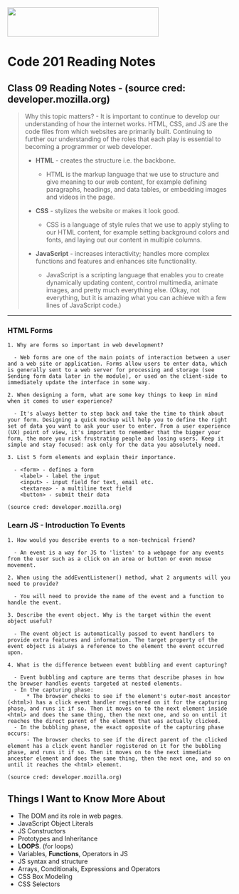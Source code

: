 <img src="https://members-csforall.imgix.net/members/logos/code-fellows-logo-horizontal-2-color-black.png" width="340" height="66">  

# Code 201 Reading Notes

## Class 09 Reading Notes - (source cred: developer.mozilla.org)  

> Why this topic matters? - It is important to continue to develop our understanding of how the internet works. HTML, CSS, and JS are the code files from which websites are primarily built. Continuing to further our understanding of the roles that each play is essential to becoming a programmer or web developer.
>
> - **HTML** - creates the structure i.e. the backbone.
>   - HTML is the markup language that we use to structure and give meaning to our web content, for example defining paragraphs, headings, and data tables, or embedding images and videos in the page.
> - **CSS** - stylizes the website or makes it look good.
>  
>   - CSS is a language of style rules that we use to apply styling to our HTML content, for example setting background colors and fonts, and laying out our content in multiple columns.
> - **JavaScript** - increases interactivity; handles more complex functions and features and enhances site functionality.
>  
>   - JavaScript is a scripting language that enables you to create dynamically updating content, control multimedia, animate images, and pretty much everything else. (Okay, not everything, but it is amazing what you can achieve with a few lines of JavaScript code.)
>  
---

### HTML Forms

```
1. Why are forms so important in web development?

  - Web forms are one of the main points of interaction between a user and a web site or application. Forms allow users to enter data, which is generally sent to a web server for processing and storage (see Sending form data later in the module), or used on the client-side to immediately update the interface in some way.

2. When designing a form, what are some key things to keep in mind when it comes to user experience?

  - It's always better to step back and take the time to think about your form. Designing a quick mockup will help you to define the right set of data you want to ask your user to enter. From a user experience (UX) point of view, it's important to remember that the bigger your form, the more you risk frustrating people and losing users. Keep it simple and stay focused: ask only for the data you absolutely need.

3. List 5 form elements and explain their importance.

  - <form> - defines a form
    <label> - label the input
    <input> - input field for text, email etc.
    <textarea> - a multiline text field
    <button> - submit their data

(source cred: developer.mozilla.org)  
```

### Learn JS - Introduction To Events

```
1. How would you describe events to a non-technical friend?

  - An event is a way for JS to 'listen' to a webpage for any events from the user such as a click on an area or button or even mouse movement.

2. When using the addEventListener() method, what 2 arguments will you need to provide?

  - You will need to provide the name of the event and a function to handle the event.

3. Describe the event object. Why is the target within the event object useful?

  - The event object is automatically passed to event handlers to provide extra features and information. The target property of the event object is always a reference to the element the event occurred upon.

4. What is the difference between event bubbling and event capturing?

  - Event bubbling and capture are terms that describe phases in how the browser handles events targeted at nested elements.
  - In the capturing phase:
      * The browser checks to see if the element's outer-most ancestor (<html>) has a click event handler registered on it for the capturing phase, and runs it if so. Then it moves on to the next element inside <html> and does the same thing, then the next one, and so on until it reaches the direct parent of the element that was actually clicked.
  - In the bubbling phase, the exact opposite of the capturing phase occurs:
      - The browser checks to see if the direct parent of the clicked element has a click event handler registered on it for the bubbling phase, and runs it if so. Then it moves on to the next immediate ancestor element and does the same thing, then the next one, and so on until it reaches the <html> element.

(source cred: developer.mozilla.org)  
```
## Things I Want to Know More About

- The DOM and its role in web pages.
- JavaScript Object Literals
- JS Constructors
- Prototypes and Inheritance
- **LOOPS**. (for loops)
- Variables, **Functions**, Operators in JS
- JS syntax and structure
- Arrays, Conditionals, Expressions and Operators
- CSS Box Modeling
- CSS Selectors
